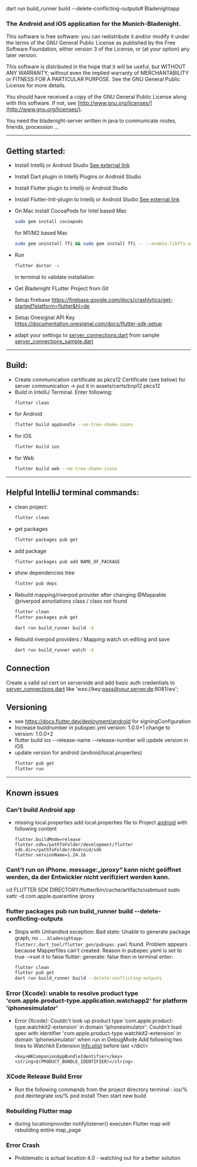 dart run build_runner build --delete-conflicting-outputs# Bladenightapp

### The Android and iOS application for the Munich-Bladenight.

This software is free software: you can redistribute it and/or modify it under the terms of the GNU General Public License as published by
the Free Software Foundation, either version 3 of the License, or (at your option) any later version.

This software is distributed in the hope that it will be useful, but WITHOUT ANY WARRANTY; without even the implied warranty of
MERCHANTABILITY or FITNESS FOR A PARTICULAR PURPOSE.  See the GNU General Public License for more details.

You should have received a copy of the GNU General Public License along with this software.  If not, see [http://www.gnu.org/licenses/](http://www.gnu.org/licenses/).

You need the bladenight-server written in java to communicate routes, friends, procession ...

---

## Getting started:

* Install Intellij or Android Studio <a href="https://docs.flutter.dev/development/tools/android-studio">See external link</a>
* Install Dart plugin in Intellij Plugins or Android Studio
* Install Flutter plugin to Intellij or Android Studio
* Install Flutter-Intl-plugin to Intellij or Android Studio <a href="https://plugins.jetbrains.com/plugin/13666-flutter-intl/versions">See external link</a>
* On Mac install CocoaPods
  for Intel based Mac
  
  ```bash
  sudo gem install cocoapods
  ```
  
  for M1/M2 based Mac
  
  ```bash
  sudo gem uninstall ffi && sudo gem install ffi -- --enable-libffi-alloc
  ```
* Run
  
  ```bash
  flutter doctor -v
  ```
  
  in terminal to validate installation
* Get Bladenight FLutter Project from Git
* Setup firebase https://firebase.google.com/docs/crashlytics/get-started?platform=flutter&hl=de
* Setup Onesignal API Key https://documentation.onesignal.com/docs/flutter-sdk-setup
* adapt your settings to [server_connections.dart](lib%2Fapp_settings%2Fserver_connections.dart) from sample [server_connections_sample.dart](lib%2Fapp_settings%2Fserver_connections_sample.dart)

---

## Build:

* Create communication certificate as pkcs12 Certificate (see below) for server communication -> put it in assets/certs/bnp12.pkcs12</li>
* Build in IntelliJ Terminal. Enter following:
  ```bash
  flutter clean
  ```
* for Android
  ```bash
  flutter build appbundle --no-tree-shake-icons
  ```
* for iOS
  ```bash
  flutter build ios
  ```
* for Web
  ```bash
  flutter build web --no-tree-shake-icons
  ```

---

## Helpful IntelliJ terminal commands:

* clean project:
  
  ```bash
  flutter clean
  ```
* get packages
  
  ```bash
  flutter packages pub get
  ```
* add package
  
  ```bash
  flutter packages pub add NAME_OF_PACKAGE
  ```
* show dependencies tree
  
  ```bash
  flutter pub deps
  ```
* Rebuild mapping/riverpod provider after changing @Mappable @riverpod annotiations class / class not found
  
  ```bash
  flutter clean
  flutter packages pub get
  ```
  
  ```bash
  dart run build_runner build -d
  ```
* Rebuild riverpod providers / Mapping watch on editing and save
  
  ```bash
  dart run build_runner watch -d
  ```

## Connection

Create a valid ssl cert on serverside and
add basic auth credentials to [server_connections.dart](lib%2Fapp_settings%2Fserver_connections.dart) like 'wss://key:pass@your.server.de:8081/ws';

## Versioning

* see https://docs.flutter.dev/deployment/android for signingConfiguration
* Increase buildnumber in pubspec.yml version: 1.0.0+1 change to version: 1.0.0+2
* flutter build ios --release-name --release-number will update version in iOS
* update version for android (android/local.properties)
  ```bash
  flutter pub get
  flutter run
  ```

---

Known issues
------------

### Can't build Android app

* missing local.properties
  add local.properties file to Project [android](android)
  with following content
  ```
  flutter.buildMode=release
  flutter.sdk=/pathToFolder/development/flutter
  sdk.dir=/pathToFolder/Android/sdk
  flutter.versionName=1.24.16
  ```

### Cant't run on iPhone. message:„iproxy“ kann nicht geöffnet werden, da der Entwickler nicht verifiziert werden kann.

cd FLUTTER SDK DIRECTORY/flutter/bin/cache/artifacts/usbmuxd
sudo xattr -d com.apple.quarantine iproxy

### flutter packages pub run build_runner build --delete-conflicting-outputs

* Stops with Unhandled exception: Bad state: Unable to generate package graph, no `...bladenightapp-flutter/.dart_tool/flutter_gen/pubspec.yaml` found.
  Problem appears because Mapperfiles can't created.
  Reason in pubspec.yaml is
  set to true -->set it to false
  flutter: generate: false
  then in terminal enter:
  ```bash
  flutter clean
  flutter pub get
  dart run build_runner build --delete-conflicting-outputs
  ```

### Error (Xcode): unable to resolve product type 'com.apple.product-type.application.watchapp2' for platform 'iphonesimulator'</br>

* Error (Xcode): Couldn't look up product type 'com.apple.product-type.watchkit2-extension' in domain 'iphonesimulator': Couldn't load spec with identifier 'com.apple.product-type.watchkit2-extension' in domain 'iphonesimulator' when run in DebugMode
  Add following two lines to Watchkit Extension
  [Info.plist](ios%2FRunner%2FInfo.plist)
  before last &lt;/dict&gt;
  
  ```
  <key>WKCompanionAppBundleIdentifier</key>
  <string>$(PRODUCT_BUNDLE_IDENTIFIER)</string>
  ```

### XCode Release Build Error

* Run the following commands from the project directory terminal :
  ios/% pod deintegrate
  ios/% pod install
  Then start new build



### Rebuilding Flutter map

* during locationprovider notifylistener() executen Flutter map will rebuilding entire map_page

### Error Crash

- Problematic is actual location 4.0 - watching out for a better solution

